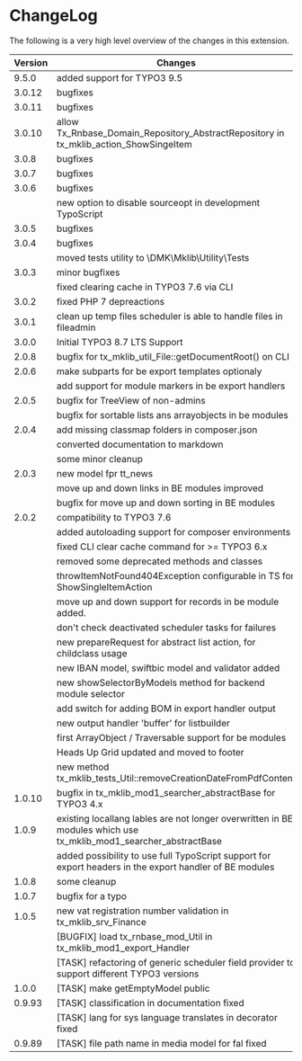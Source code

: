 ChangeLog
=========

The following is a very high level overview of the changes in this extension.

|Version|Changes|
|-------|-------|
|9.5.0| added support for TYPO3 9.5|
|3.0.12| bugfixes|
|3.0.11| bugfixes|
|3.0.10| allow Tx_Rnbase_Domain_Repository_AbstractRepository in tx_mklib_action_ShowSingeItem|
|3.0.8| bugfixes|
|3.0.7| bugfixes|
|3.0.6| bugfixes|
|| new option to disable sourceopt in development TypoScript|
|3.0.5| bugfixes|
|3.0.4| bugfixes|
|| moved tests utility to \DMK\Mklib\Utility\Tests|
|3.0.3| minor bugfixes|
|| fixed clearing cache in TYPO3 7.6 via CLI|
|3.0.2| fixed PHP 7 depreactions|
|3.0.1| clean up temp files scheduler is able to handle files in fileadmin|
|3.0.0| Initial TYPO3 8.7 LTS Support|
|2.0.8| bugfix for tx_mklib_util_File::getDocumentRoot() on CLI|
|2.0.6| make subparts for be export templates optionaly|
|| add support for module markers in be export handlers|
|2.0.5| bugfix for TreeView of non-admins|
|| bugfix for sortable lists ans arrayobjects in be modules|
|2.0.4| add missing classmap folders in composer.json|
||converted documentation to markdown|
||some minor cleanup|
|2.0.3| new model fpr tt_news|
||move up and down links in BE modules improved|
||bugfix for move up and down sorting in BE modules|
|2.0.2| compatibility to TYPO3 7.6|
|| added autoloading support for composer environments|
|| fixed CLI clear cache command for \>= TYPO3 6.x|
|| removed some deprecated methods and classes|
|| throwItemNotFound404Exception configurable in TS for ShowSingleItemAction|
|| move up and down support for records in be module added.|
|| don't check deactivated scheduler tasks for failures|
|| new prepareRequest for abstract list action, for childclass usage|
|| new IBAN model, swiftbic model and validator added|
|| new showSelectorByModels method for backend module selector|
|| add switch for adding BOM in export handler output|
|| new output handler 'buffer' for listbuilder|
|| first ArrayObject / Traversable support for be modules|
|| Heads Up Grid updated and moved to footer|
|| new method tx\_mklib\_tests\_Util::removeCreationDateFromPdfContent|
|1.0.10| bugfix in tx\_mklib\_mod1\_searcher\_abstractBase for TYPO3 4.x|
|1.0.9| existing locallang lables are not longer overwritten in BE modules which use tx\_mklib\_mod1\_searcher\_abstractBase|
|| added possibility to use full TypoScript support for export headers in the export handler of BE modules|
|1.0.8| some cleanup|
|1.0.7| bugfix for a typo|
|1.0.5| new vat registration number validation in tx\_mklib\_srv\_Finance|
|| [BUGFIX] load tx\_rnbase\_mod\_Util in tx\_mklib\_mod1\_export\_Handler|
|| [TASK] refactoring of generic scheduler field provider to support different TYPO3 versions|
|1.0.0| [TASK] make getEmptyModel public|
|0.9.93| [TASK] classification in documentation fixed|
|| [TASK] lang for sys language translates in decorator fixed|
|0.9.89| [TASK] file path name in media model for fal fixed|


